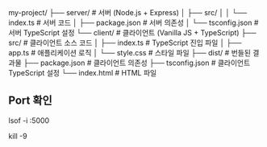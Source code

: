 my-project/
├── server/ # 서버 (Node.js + Express)
│ ├── src/
│ │ └── index.ts # 서버 코드
│ ├── package.json # 서버 의존성
│ └── tsconfig.json # 서버 TypeScript 설정
└── client/ # 클라이언트 (Vanilla JS + TypeScript)
├── src/ # 클라이언트 소스 코드
│ ├── index.ts # TypeScript 진입 파일
│ ├── app.ts # 애플리케이션 로직
│ └── style.css # 스타일 파일
├── dist/ # 번들된 결과물
├── package.json # 클라이언트 의존성
├── tsconfig.json # 클라이언트 TypeScript 설정
└── index.html # HTML 파일

## Port 확인

lsof -i :5000

kill -9 <PID>
